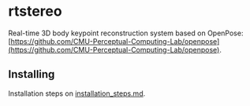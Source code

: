 # rtstereo
Real-time 3D body keypoint reconstruction system based on OpenPose: [https://github.com/CMU-Perceptual-Computing-Lab/openpose](https://github.com/CMU-Perceptual-Computing-Lab/openpose).

## Installing
Installation steps on [installation_steps.md](installation_steps.md).
